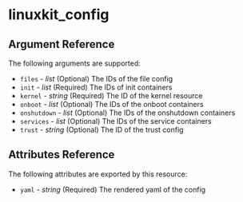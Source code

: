 <!--- autogenerated do not edit --->
# linuxkit_config

## Argument Reference

The following arguments are supported:

* `files` - _list_ (Optional)  The IDs of the file config
* `init` - _list_ (Required)  The IDs of init containers
* `kernel` - _string_ (Required)  The ID of the kernel resource
* `onboot` - _list_ (Optional)  The IDs of the onboot containers
* `onshutdown` - _list_ (Optional)  The IDs of the onshutdown containers
* `services` - _list_ (Optional)  The IDs of the service containers
* `trust` - _string_ (Optional)  The ID of the trust config


## Attributes Reference

The following attributes are exported by this resource:

* `yaml` - _string_ (Required)  The rendered yaml of the config




